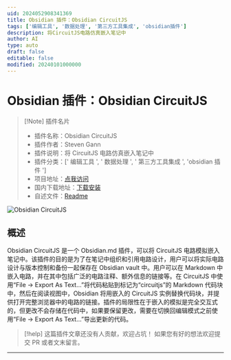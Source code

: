 ```yaml
---
uid: 2024052908341369
title: Obsidian 插件：Obsidian CircuitJS
tags: ['编辑工具', '数据处理', '第三方工具集成', 'obsidian插件']
description: 将CircuitJS电路仿真嵌入笔记中
author: AI
type: auto
draft: false
editable: false
modified: 20240101000000
---
```


# Obsidian 插件：Obsidian CircuitJS

> [!Note] 插件名片
> - 插件名称：Obsidian CircuitJS
> - 插件作者：Steven Gann
> - 插件说明：将 CircuitJS 电路仿真嵌入笔记中
> - 插件分类：[' 编辑工具 ', ' 数据处理 ', ' 第三方工具集成 ', 'obsidian 插件 ']
> - 项目地址：[点我访问](https://github.com/StevenGann/obsidian-circuitjs)
> - 国内下载地址：[下载安装](https://pkmer.cn/products/plugin/pluginMarket/?obsidian-circuitjs)
> - 自述文件：[Readme](https://ghproxy.net/https://raw.githubusercontent.com/StevenGann/obsidian-circuitjs/master/README.md)

![Obsidian CircuitJS](https://cdn.pkmer.cn/covers/obsidian-circuitjs.png!pkmer)

## 概述

Obsidian CircuitJS 是一个 Obsidian.md 插件，可以将 CircuitJS 电路模拟嵌入笔记中。该插件的目的是为了在笔记中组织和引用电路设计，用户可以将实际电路设计与版本控制和备份一起保存在 Obsidian vault 中。用户可以在 Markdown 中嵌入电路，并在其中包括广泛的电路注释、额外信息的链接等。在 CircuitJS 中使用“File -> Export As Text...”将代码粘贴到标记为“circuitjs”的 Markdown 代码块中，然后在阅读视图中，Obsidian 将用嵌入的 CircuitJS 实例替换代码块，并提供打开完整浏览器中的电路的链接。插件的局限性在于嵌入的模拟是完全交互式的，但更改不会存储在代码中，如果要保留更改，需要在切换回编辑模式之前使用“File -> Export As Text...”导出更新的代码。

> [!help]
> 这篇插件文章还没有人贡献，欢迎占坑！
> 如果您有好的想法欢迎提交 PR 或者文末留言。

---



